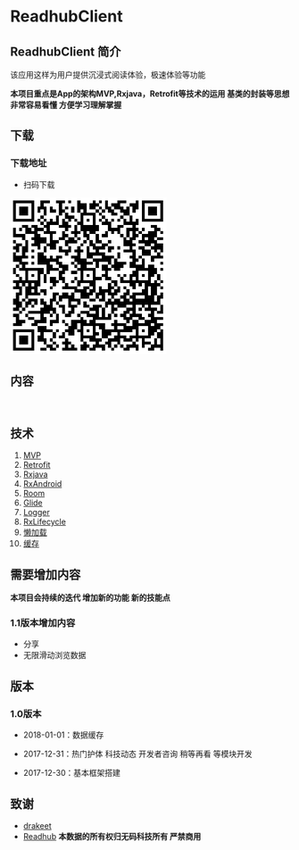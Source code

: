 # ReadhubClient

## ReadhubClient 简介

该应用这样为用户提供沉浸式阅读体验，极速体验等功能

**本项目重点是App的架构MVP,Rxjava，Retrofit等技术的运用 基类的封装等思想  非常容易看懂 方便学习理解掌握**


## 下载

### 下载地址

- 扫码下载

![下载地址](./data/download.png)

## 内容

<img src="https://ws4.sinaimg.cn/large/006tNc79ly1fn25qlh8icj30u01hc7b7.jpg" width="40%" alt=""/>

## 技术

1. [MVP](https://github.com/googlesamples/android-architecture/tree/todo-mvp-rxjava/)
2. [Retrofit](https://github.com/square/retrofit)
3. [Rxjava](https://github.com/ReactiveX/RxJava)
3. [RxAndroid](https://github.com/ReactiveX/RxAndroid)
4. [Room](https://developer.android.com/topic/libraries/architecture/room.html) 
5. [Glide](https://github.com/bumptech/glide)
6. [Logger](https://github.com/orhanobut/logger)
7. [RxLifecycle](https://github.com/trello/RxLifecycle)
7. [懒加载](https://github.com/dangxy/Readhub/blob/master/app/src/main/java/com/dangxy/readhub/base/BaseLazyFragment.java)
8. [缓存](https://developer.android.com/topic/libraries/architecture/room.html) 


## 需要增加内容

**本项目会持续的迭代 增加新的功能 新的技能点**
	
###  1.1版本增加内容
 - 分享
 - 无限滑动浏览数据

## 版本

### 1.0版本

- 2018-01-01：数据缓存

- 2017-12-31：热门护体 科技动态 开发者咨询 稍等再看 等模块开发

- 2017-12-30：基本框架搭建

## 致谢

 -  [drakeet](https://github.com/drakeet)
 -  [Readhub](https://readhub.me/) 
 **本数据的所有权归无码科技所有 严禁商用**


